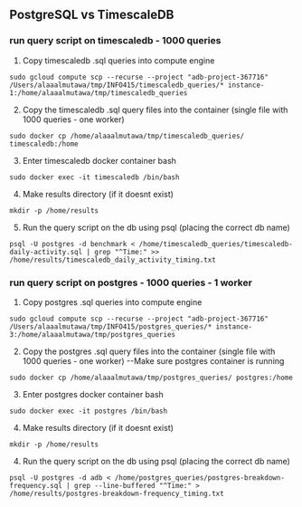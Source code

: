 ## PostgreSQL vs TimescaleDB 

### run query script on timescaledb - 1000 queries

1. Copy timescaledb .sql queries into compute engine 

`sudo gcloud compute scp --recurse --project "adb-project-367716" /Users/alaaalmutawa/tmp/INFO415/timescaledb_queries/* instance-1:/home/alaaalmutawa/tmp/timescaledb_queries`

 2. Copy the timescaledb .sql query files into the container (single file with 1000 queries - one worker)

`sudo docker cp /home/alaaalmutawa/tmp/timescaledb_queries/ timescaledb:/home`

3. Enter timescaledb docker container  bash 

`sudo docker exec -it timescaledb /bin/bash`

4. Make results directory (if it doesnt exist)

`mkdir -p /home/results`

5. Run the query script on the db using psql (placing the correct db name)

`psql -U postgres -d benchmark < /home/timescaledb_queries/timescaledb-daily-activity.sql | grep "^Time:" >> /home/results/timescaledb_daily_activity_timing.txt`

### run query script on postgres - 1000 queries - 1 worker 

1. Copy postgres .sql queries into compute engine 

`sudo gcloud compute scp --recurse --project "adb-project-367716" /Users/alaaalmutawa/tmp/INFO415/postgres_queries/* instance-3:/home/alaaalmutawa/tmp/postgres_queries`

2. Copy the postgres .sql query files into the container (single file with 1000 queries - one worker) --Make sure postgres container is running

`sudo docker cp /home/alaaalmutawa/tmp/postgres_queries/ postgres:/home`

3. Enter postgres docker container  bash 

`sudo docker exec -it postgres /bin/bash`

4. Make results directory (if it doesnt exist)

`mkdir -p /home/results`

4. Run the query script on the db using psql (placing the correct db name)

`psql -U postgres -d adb < /home/postgres_queries/postgres-breakdown-frequency.sql | grep --line-buffered "^Time:" > /home/results/postgres-breakdown-frequency_timing.txt`
